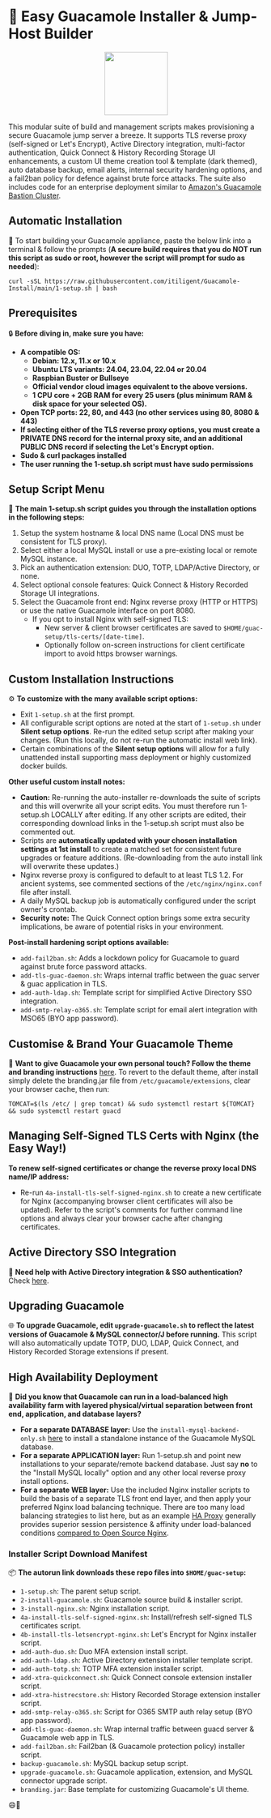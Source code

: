# 🥑 Easy Guacamole Installer & Jump-Host Builder

<p align="center">
<a href="https://www.paypal.com/donate/?business=PSZ878JBJDMB8&amount=10&no_recurring=0&item_name=Thankyou+for+your+support+in+maintaining+this+project&currency_code=AUD">
  <img src="https://github.com/itiligent/Guacamole-Install/raw/main/.github/ISSUE_TEMPLATE/paypal-donate-button.png" width="125" />
</a>
</p>

This modular suite of build and management scripts makes provisioning a secure Guacamole jump server a breeze. It supports TLS reverse proxy (self-signed or Let's Encrypt), Active Directory integration, multi-factor authentication, Quick Connect & History Recording Storage UI enhancements, a custom UI theme creation tool & template (dark themed), auto database backup, email alerts, internal security hardening options, and a fail2ban policy for defence against brute force attacks. The suite also includes code for an enterprise deployment similar to [Amazon's Guacamole Bastion Cluster](http://netcubed-ami.s3-website-us-east-1.amazonaws.com/guaws/v2.3.1/cluster/).

## Automatic Installation

🚀 To start building your Guacamole appliance, paste the below link into a terminal & follow the prompts (**A secure build requires that you do NOT run this script as sudo or root, however the script will prompt for sudo as needed**): 

```shell
curl -sSL https://raw.githubusercontent.com/itiligent/Guacamole-Install/main/1-setup.sh | bash
```

## Prerequisites

🔒 **Before diving in, make sure you have:**

- **A compatible OS:**
  - **Debian: 12.x, 11.x or 10.x**
  - **Ubuntu LTS variants: 24.04, 23.04, 22.04 or 20.04**
  - **Raspbian Buster or Bullseye**
  - **Official vendor cloud images equivalent to the above versions.** 
  - **1 CPU core + 2GB RAM for every 25 users (plus minimum RAM & disk space for your selected OS).**
- **Open TCP ports: 22, 80, and 443 (no other services using 80, 8080 & 443)**
- **If selecting either of the TLS reverse proxy options, you must create a PRIVATE DNS record for the internal proxy site, and an additional PUBLIC DNS record if selecting the Let's Encrypt option.**
- **Sudo & curl packages installed**
- **The user running the 1-setup.sh script must have sudo permissions**

## Setup Script Menu

🔧 **The main 1-setup.sh script guides you through the installation options in the following steps:**

1. Setup the system hostname & local DNS name (Local DNS must be consistent for TLS proxy).
2. Select either a local MySQL install or use a pre-existing local or remote MySQL instance.
3. Pick an authentication extension: DUO, TOTP, LDAP/Active Directory, or none.
4. Select optional console features: Quick Connect & History Recorded Storage UI integrations.
5. Select the Guacamole front end: Nginx reverse proxy (HTTP or HTTPS) or use the native Guacamole interface on port 8080.
   - If you opt to install Nginx with self-signed TLS:
     - New server & client browser certificates are saved to `$HOME/guac-setup/tls-certs/[date-time]`.
     - Optionally follow on-screen instructions for client certificate import to avoid https browser warnings.

## Custom Installation Instructions

⚙️ **To customize with the many available script options:**

- Exit `1-setup.sh` at the first prompt.
- All configurable script options are noted at the start of `1-setup.sh` under **Silent setup options**. Re-run the edited setup script after making your changes. (Run this locally, do not re-run the automatic install web link). 
- Certain combinations of the **Silent setup options** will allow for a fully unattended install supporting mass deployment or highly customized docker builds.

**Other useful custom install notes:**
- **Caution:** Re-running the auto-installer re-downloads the suite of scripts and this will overwrite all your script edits. You must therefore run 1-setup.sh LOCALLY after editing. If any other scripts are edited, their corresponding download links in the 1-setup.sh script must also be commented out.
- Scripts are **automatically updated with your chosen installation settings at 1st install** to create a matched set for consistent future upgrades or feature additions. (Re-downloading from the auto install link will overwrite these updates.)
- Nginx reverse proxy is configured to default to at least TLS 1.2. For ancient systems, see commented sections of the `/etc/nginx/nginx.conf` file after install.
- A daily MySQL backup job is automatically configured under the script owner's crontab.
- **Security note:** The Quick Connect option brings some extra security implications, be aware of potential risks in your environment.

**Post-install hardening script options available:**

- `add-fail2ban.sh`: Adds a lockdown policy for Guacamole to guard against brute force password attacks.
- `add-tls-guac-daemon.sh`: Wraps internal traffic between the guac server & guac application in TLS.
- `add-auth-ldap.sh`: Template script for simplified Active Directory SSO integration.
- `add-smtp-relay-o365.sh`: Template script for email alert integration with MSO65 (BYO app password).

## Customise & Brand Your Guacamole Theme

🎨 **Want to give Guacamole your own personal touch? Follow the theme and branding instructions** [here](https://github.com/itiligent/Guacamole-Install/tree/main/guac-custom-theme-builder). To revert to the default theme, after install simply delete the branding.jar file from `/etc/guacamole/extensions`, clear your browser cache, then run:

```shell
TOMCAT=$(ls /etc/ | grep tomcat) && sudo systemctl restart ${TOMCAT} && sudo systemctl restart guacd
```

## Managing Self-Signed TLS Certs with Nginx (the Easy Way!)

**To renew self-signed certificates or change the reverse proxy local DNS name/IP address:** 
- Re-run `4a-install-tls-self-signed-nginx.sh` to create a new certificate for Nginx (accompanying browser client certificates will also be updated). Refer to the script's comments for further command line options and always clear your browser cache after changing certificates.

## Active Directory SSO Integration

🔑 **Need help with Active Directory integration & SSO authentication?** Check [here](https://github.com/itiligent/Guacamole-Install/blob/main/ACTIVE-DIRECTORY-HOW-TO.md).

## Upgrading Guacamole

🌐 **To upgrade Guacamole, edit `upgrade-guacamole.sh` to reflect the latest versions of Guacamole & MySQL connector/J before running.** This script will also automatically update TOTP, DUO, LDAP, Quick Connect, and History Recorded Storage extensions if present.

## High Availability Deployment

👔 **Did you know that Guacamole can run in a load-balanced high availability farm with layered physical/virtual separation between front end, application, and database layers?**

- **For a separate DATABASE layer:** Use the `install-mysql-backend-only.sh` [here](https://github.com/itiligent/Guacamole-Install/tree/main/guac-enterprise-build) to install a standalone instance of the Guacamole MySQL database.
- **For a separate APPLICATION layer:** Run 1-setup.sh and point new installations to your separate/remote backend database. Just say **no** to the "Install MySQL locally" option and any other local reverse proxy install options.
- **For a separate WEB layer:** Use the included Nginx installer scripts to build the basis of a separate TLS front end layer, and then apply your preferred Nginx load balancing technique. There are too many load balancing strategies to list here, but as an example [HA Proxy](https://www.haproxy.org/) generally provides superior session persistence & affinity under load-balanced conditions [compared to Open Source Nginx](https://www.nginx.com/products/nginx/compare-models/).

### Installer Script Download Manifest

📦 **The autorun link downloads these repo files into `$HOME/guac-setup`:**

- `1-setup.sh`: The parent setup script.
- `2-install-guacamole.sh`: Guacamole source build & installer script.
- `3-install-nginx.sh`: Nginx installation script.
- `4a-install-tls-self-signed-nginx.sh`: Install/refresh self-signed TLS certificates script.
- `4b-install-tls-letsencrypt-nginx.sh`: Let's Encrypt for Nginx installer script.
- `add-auth-duo.sh`: Duo MFA extension install script.
- `add-auth-ldap.sh`: Active Directory extension installer template script.
- `add-auth-totp.sh`: TOTP MFA extension installer script.
- `add-xtra-quickconnect.sh`: Quick Connect console extension installer script.
- `add-xtra-histrecstore.sh`: History Recorded Storage extension installer script.
- `add-smtp-relay-o365.sh`: Script for O365 SMTP auth relay setup (BYO app password).
- `add-tls-guac-daemon.sh`: Wrap internal traffic between guacd server & Guacamole web app in TLS.
- `add-fail2ban.sh`: Fail2ban (& Guacamole protection policy) installer script.
- `backup-guacamole.sh`: MySQL backup setup script.
- `upgrade-guacamole.sh`: Guacamole application, extension, and MySQL connector upgrade script.
- `branding.jar`: Base template for customizing Guacamole's UI theme.

😄🥑
```
